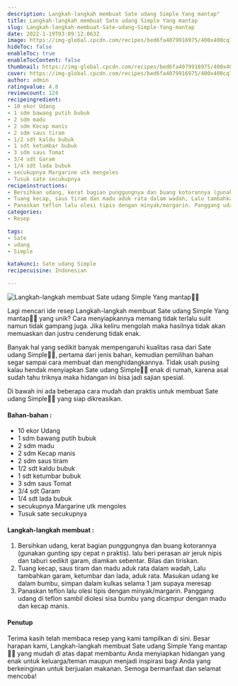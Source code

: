 ```yaml
---
description: Langkah-langkah membuat Sate udang Simple Yang mantap"
title: Langkah-langkah membuat Sate udang Simple Yang mantap
slug: Langkah-langkah-membuat-Sate-udang-Simple-Yang-mantap
date: 2022-1-19T03:09:12.063Z
image: https://img-global.cpcdn.com/recipes/bed6fa4079916975/400x400cq70/photo.jpg
hideToc: false
enableToc: true
enableTocContent: false
thumbnail: https://img-global.cpcdn.com/recipes/bed6fa4079916975/400x400cq70/photo.jpg
cover: https://img-global.cpcdn.com/recipes/bed6fa4079916975/400x400cq70/photo.jpg
author: admin
ratingvalue: 4.8
reviewcount: 124
recipeingredient:
- 10 ekor Udang
- 1 sdm bawang putih bubuk
- 2 sdm madu
- 2 sdm Kecap manis
- 2 sdm saus tiram
- 1/2 sdt kaldu bubuk
- 1 sdt ketumbar bubuk
- 3 sdm saus Tomat
- 3/4 sdt Garam
- 1/4 sdt lada bubuk
- secukupnya Margarine utk mengoles
- Tusuk sate secukupnya
recipeinstructions:
- Bersihkan udang, kerat bagian punggungnya dan buang kotorannya (gunakan gunting spy cepat n praktis). lalu beri perasan air jeruk nipis dan taburi sedikit garam, diamkan sebentar. Bilas dan tiriskan.
- Tuang kecap, saus tiram dan madu aduk rata dalam wadah, Lalu tambahkan garam, ketumbar dan lada, aduk rata. Masukan udang ke dalam bumbu, simpan dalam kulkas selama 1 jam supaya meresap
- Panaskan teflon lalu olesi tipis dengan minyak/margarin. Panggang udang di teflon sambil diolesi sisa bumbu yang dicampur dengan madu dan kecap manis.
categories:
- Resep

tags:
- Sate
- udang
- Simple

katakunci: Sate udang Simple
recipecuisine: Indonesian

---
```


![Langkah-langkah membuat Sate udang Simple Yang mantap👩‍🍳](https://img-global.cpcdn.com/recipes/bed6fa4079916975/400x400cq70/photo.jpg)

Lagi mencari ide resep Langkah-langkah membuat Sate udang Simple Yang mantap👩‍🍳 yang unik? Cara menyiapkannya memang tidak terlalu sulit namun tidak gampang juga. Jika keliru mengolah maka hasilnya tidak akan memuaskan dan justru cenderung tidak enak.

Banyak hal yang sedikit banyak mempengaruhi kualitas rasa dari Sate udang Simple👩‍🍳, pertama dari jenis bahan, kemudian pemilihan bahan segar sampai cara membuat dan menghidangkannya. Tidak usah pusing kalau hendak menyiapkan Sate udang Simple👩‍🍳 enak di rumah, karena asal sudah tahu triknya maka hidangan ini bisa jadi sajian spesial.

Di bawah ini ada beberapa cara mudah dan praktis untuk membuat Sate udang Simple👩‍🍳 yang siap dikreasikan.

<!--inarticleads1-->

#### Bahan-bahan :

- 10 ekor Udang
- 1 sdm bawang putih bubuk
- 2 sdm madu
- 2 sdm Kecap manis
- 2 sdm saus tiram
- 1/2 sdt kaldu bubuk
- 1 sdt ketumbar bubuk
- 3 sdm saus Tomat
- 3/4 sdt Garam
- 1/4 sdt lada bubuk
- secukupnya Margarine utk mengoles
- Tusuk sate secukupnya

<!--inarticleads2-->

#### Langkah-langkah membuat :

1. Bersihkan udang, kerat bagian punggungnya dan buang kotorannya (gunakan gunting spy cepat n praktis). lalu beri perasan air jeruk nipis dan taburi sedikit garam, diamkan sebentar. Bilas dan tiriskan.
1. Tuang kecap, saus tiram dan madu aduk rata dalam wadah, Lalu tambahkan garam, ketumbar dan lada, aduk rata. Masukan udang ke dalam bumbu, simpan dalam kulkas selama 1 jam supaya meresap
1. Panaskan teflon lalu olesi tipis dengan minyak/margarin. Panggang udang di teflon sambil diolesi sisa bumbu yang dicampur dengan madu dan kecap manis.

#### Penutup

Terima kasih telah membaca resep yang kami tampilkan di sini. Besar harapan kami, Langkah-langkah membuat Sate udang Simple Yang mantap👩‍🍳 yang mudah di atas dapat membantu Anda menyiapkan hidangan yang enak untuk keluarga/teman maupun menjadi inspirasi bagi Anda yang berkeinginan untuk berjualan makanan. Semoga bermanfaat dan selamat mencoba!
